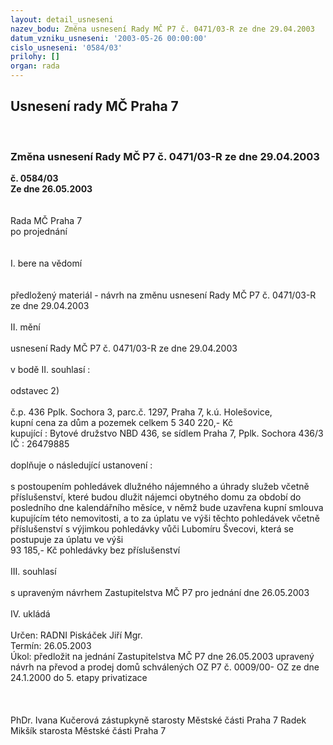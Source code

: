 ```yaml
---
layout: detail_usneseni
nazev_bodu: Změna usnesení Rady MČ P7 č. 0471/03-R ze dne 29.04.2003
datum_vzniku_usneseni: '2003-05-26 00:00:00'
cislo_usneseni: '0584/03'
prilohy: []
organ: rada
---
```

<div id="ucUsn_pList" class="usn">
	<span><h2>Usnesení rady MČ Praha 7 </h2>
<br></span><div class="standBody">
<span><h3>Změna usnesení Rady MČ P7 č. 0471/03-R ze dne 29.04.2003</h3></span><div class="center">
		<strong>č. 0584/03</strong><br>
	</div>
<div class="center">
		<strong>Ze dne 26.05.2003</strong><br><br>
	</div>
<br>Rada MČ Praha 7<br>po projednání<br><br><br>I.	bere na vědomí<br><br> <br>předložený materiál - návrh na změnu usnesení Rady MČ P7 č. 0471/03-R ze dne 29.04.2003<br><br>II.	mění <br><br>usnesení Rady MČ P7 č. 0471/03-R ze dne 29.04.2003<br><br>v bodě II. souhlasí  :<br><br>odstavec 2) <br><br>č.p. 436 Pplk. Sochora 3, parc.č. 1297, Praha 7, k.ú. Holešovice,<br>kupní cena za dům a pozemek celkem 5 340 220,- Kč<br>kupující : Bytové družstvo NBD 436, se sídlem Praha 7, Pplk. Sochora 436/3<br>IČ : 26479885<br><br>doplňuje o následující ustanovení :<br><br>s postoupením pohledávek dlužného nájemného a úhrady služeb včetně příslušenství, které budou dlužit nájemci obytného domu za období do posledního dne kalendářního měsíce, v němž bude uzavřena kupní smlouva kupujícím této nemovitosti, a to za úplatu ve výši těchto pohledávek včetně příslušenství s výjimkou pohledávky vůči Lubomíru Švecovi, která se postupuje za úplatu ve výši <br>93 185,- Kč  pohledávky bez příslušenství<br><br>III.	souhlasí <br><br>s upraveným návrhem Zastupitelstva  MČ P7 pro jednání dne 26.05.2003<br><br>IV.	ukládá <br><br>Určen:  RADNI Piskáček Jiří Mgr.<br>Termín: 26.05.2003<br>Úkol:	předložit na jednání Zastupitelstva MČ P7 dne 26.05.2003 upravený návrh na převod a prodej domů schválených OZ P7 č. 0009/00- OZ ze dne 24.1.2000 do 5. etapy privatizace <br> <br><br>	<br>PhDr. Ivana Kučerová zástupkyně starosty Městské části Praha 7	 Radek Mikšík starosta Městské části Praha 7<br>	<br><br>
</div>
</div>